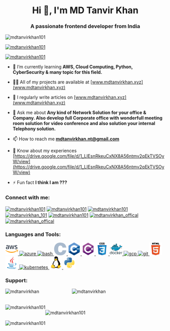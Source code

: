 <h1 align="center">Hi 👋, I'm MD Tanvir Khan</h1>
<h3 align="center">A passionate frontend developer from India</h3>

<p align="left"> <img src="https://komarev.com/ghpvc/?username=mdtanvirkhan101&label=Profile%20views&color=0e75b6&style=flat" alt="mdtanvirkhan101" /> </p>

<p align="left"> <a href="https://github.com/ryo-ma/github-profile-trophy"><img src="https://github-profile-trophy.vercel.app/?username=mdtanvirkhan101" alt="mdtanvirkhan101" /></a> </p>

<p align="left"> <a href="https://twitter.com/mdtanvirkhan101" target="blank"><img src="https://img.shields.io/twitter/follow/mdtanvirkhan101?logo=twitter&style=for-the-badge" alt="mdtanvirkhan101" /></a> </p>

- 🌱 I’m currently learning **AWS, Cloud Computing, Python, CyberSecurity & many topic for this field.**

- 👨‍💻 All of my projects are available at [www.mdtanvirkhan.xyz](www.mdtanvirkhan.xyz)

- 📝 I regularly write articles on [www.mdtanvirkhan.xyz](www.mdtanvirkhan.xyz)

- 💬 Ask me about **Any kind of Network Solution for your office & Company. Also develop full Corporate office with wonderfull meeting room solution for video conference and also solution your internal Telephony solution.**

- 📫 How to reach me **mdtanvirkhan.nt@gmail.com**

- 📄 Know about my experiences [https://drive.google.com/file/d/1_LIEsnRkeuCxNX8A56ntmv2qEkTVSOyW/view](https://drive.google.com/file/d/1_LIEsnRkeuCxNX8A56ntmv2qEkTVSOyW/view)

- ⚡ Fun fact **I think I am ???**

<h3 align="left">Connect with me:</h3>
<p align="left">
<a href="https://twitter.com/mdtanvirkhan101" target="blank"><img align="center" src="https://raw.githubusercontent.com/rahuldkjain/github-profile-readme-generator/master/src/images/icons/Social/twitter.svg" alt="mdtanvirkhan101" height="30" width="40" /></a>
<a href="https://linkedin.com/in/mdtanvirkhan101" target="blank"><img align="center" src="https://raw.githubusercontent.com/rahuldkjain/github-profile-readme-generator/master/src/images/icons/Social/linked-in-alt.svg" alt="mdtanvirkhan101" height="30" width="40" /></a>
<a href="https://fb.com/mdtanvirkhan101" target="blank"><img align="center" src="https://raw.githubusercontent.com/rahuldkjain/github-profile-readme-generator/master/src/images/icons/Social/facebook.svg" alt="mdtanvirkhan101" height="30" width="40" /></a>
<a href="https://instagram.com/mdtanvirkhan_101" target="blank"><img align="center" src="https://raw.githubusercontent.com/rahuldkjain/github-profile-readme-generator/master/src/images/icons/Social/instagram.svg" alt="mdtanvirkhan_101" height="30" width="40" /></a>
<a href="https://www.behance.net/mdtanvirkhan101" target="blank"><img align="center" src="https://raw.githubusercontent.com/rahuldkjain/github-profile-readme-generator/master/src/images/icons/Social/behance.svg" alt="mdtanvirkhan101" height="30" width="40" /></a>
<a href="https://www.youtube.com/c/mdtanvirkhan_offical" target="blank"><img align="center" src="https://raw.githubusercontent.com/rahuldkjain/github-profile-readme-generator/master/src/images/icons/Social/youtube.svg" alt="mdtanvirkhan_offical" height="30" width="40" /></a>
<a href="https://discord.gg/mdtanvirkhan_offical" target="blank"><img align="center" src="https://raw.githubusercontent.com/rahuldkjain/github-profile-readme-generator/master/src/images/icons/Social/discord.svg" alt="mdtanvirkhan_offical" height="30" width="40" /></a>
</p>

<h3 align="left">Languages and Tools:</h3>
<p align="left"> <a href="https://aws.amazon.com" target="_blank" rel="noreferrer"> <img src="https://raw.githubusercontent.com/devicons/devicon/master/icons/amazonwebservices/amazonwebservices-original-wordmark.svg" alt="aws" width="40" height="40"/> </a> <a href="https://azure.microsoft.com/en-in/" target="_blank" rel="noreferrer"> <img src="https://www.vectorlogo.zone/logos/microsoft_azure/microsoft_azure-icon.svg" alt="azure" width="40" height="40"/> </a> <a href="https://www.gnu.org/software/bash/" target="_blank" rel="noreferrer"> <img src="https://www.vectorlogo.zone/logos/gnu_bash/gnu_bash-icon.svg" alt="bash" width="40" height="40"/> </a> <a href="https://www.cprogramming.com/" target="_blank" rel="noreferrer"> <img src="https://raw.githubusercontent.com/devicons/devicon/master/icons/c/c-original.svg" alt="c" width="40" height="40"/> </a> <a href="https://www.w3schools.com/cpp/" target="_blank" rel="noreferrer"> <img src="https://raw.githubusercontent.com/devicons/devicon/master/icons/cplusplus/cplusplus-original.svg" alt="cplusplus" width="40" height="40"/> </a> <a href="https://www.w3schools.com/cs/" target="_blank" rel="noreferrer"> <img src="https://raw.githubusercontent.com/devicons/devicon/master/icons/csharp/csharp-original.svg" alt="csharp" width="40" height="40"/> </a> <a href="https://www.w3schools.com/css/" target="_blank" rel="noreferrer"> <img src="https://raw.githubusercontent.com/devicons/devicon/master/icons/css3/css3-original-wordmark.svg" alt="css3" width="40" height="40"/> </a> <a href="https://www.docker.com/" target="_blank" rel="noreferrer"> <img src="https://raw.githubusercontent.com/devicons/devicon/master/icons/docker/docker-original-wordmark.svg" alt="docker" width="40" height="40"/> </a> <a href="https://cloud.google.com" target="_blank" rel="noreferrer"> <img src="https://www.vectorlogo.zone/logos/google_cloud/google_cloud-icon.svg" alt="gcp" width="40" height="40"/> </a> <a href="https://git-scm.com/" target="_blank" rel="noreferrer"> <img src="https://www.vectorlogo.zone/logos/git-scm/git-scm-icon.svg" alt="git" width="40" height="40"/> </a> <a href="https://www.w3.org/html/" target="_blank" rel="noreferrer"> <img src="https://raw.githubusercontent.com/devicons/devicon/master/icons/html5/html5-original-wordmark.svg" alt="html5" width="40" height="40"/> </a> <a href="https://www.java.com" target="_blank" rel="noreferrer"> <img src="https://raw.githubusercontent.com/devicons/devicon/master/icons/java/java-original.svg" alt="java" width="40" height="40"/> </a> <a href="https://kubernetes.io" target="_blank" rel="noreferrer"> <img src="https://www.vectorlogo.zone/logos/kubernetes/kubernetes-icon.svg" alt="kubernetes" width="40" height="40"/> </a> <a href="https://www.linux.org/" target="_blank" rel="noreferrer"> <img src="https://raw.githubusercontent.com/devicons/devicon/master/icons/linux/linux-original.svg" alt="linux" width="40" height="40"/> </a> <a href="https://www.python.org" target="_blank" rel="noreferrer"> <img src="https://raw.githubusercontent.com/devicons/devicon/master/icons/python/python-original.svg" alt="python" width="40" height="40"/> </a> </p>

<h3 align="left">Support:</h3>
<p><a href="https://www.buymeacoffee.com/mdtanvirkhan"> <img align="left" src="https://cdn.buymeacoffee.com/buttons/v2/default-yellow.png" height="50" width="210" alt="mdtanvirkhan" /></a><a href="https://ko-fi.com/mdtanvirkhan"> <img align="left" src="https://cdn.ko-fi.com/cdn/kofi3.png?v=3" height="50" width="210" alt="mdtanvirkhan" /></a></p><br><br>

<p><img align="left" src="https://github-readme-stats.vercel.app/api/top-langs?username=mdtanvirkhan101&show_icons=true&locale=en&layout=compact" alt="mdtanvirkhan101" /></p>

<p>&nbsp;<img align="center" src="https://github-readme-stats.vercel.app/api?username=mdtanvirkhan101&show_icons=true&locale=en" alt="mdtanvirkhan101" /></p>

<p><img align="center" src="https://github-readme-streak-stats.herokuapp.com/?user=mdtanvirkhan101&" alt="mdtanvirkhan101" /></p>
